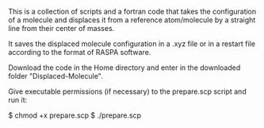 This is a collection of scripts and a fortran code that takes the configuration of a molecule and displaces it from a reference atom/molecule by a straight line from their center of masses.

It saves the displaced molecule configuration in a .xyz file or in a restart file according to the format of RASPA software.

Download the code in the Home directory and enter in the downloaded folder "Displaced-Molecule".

Give executable permissions (if necessary) to the prepare.scp script and run it: 

$  chmod +x prepare.scp 
$  ./prepare.scp
